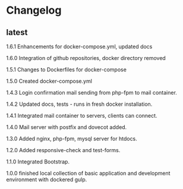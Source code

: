 # Changelog

## latest

1.6.1
Enhancements for docker-compose.yml, updated docs

1.6.0
Integration of github repositories, docker directory removed

1.5.1
Changes to Dockerfiles for docker-compose

1.5.0
Created docker-compose.yml

1.4.3
Login confirmation mail sending from php-fpm to mail container.

1.4.2
Updated docs, tests - runs in fresh docker installation.

1.4.1
Integrated mail container to servers, clients can connect.

1.4.0
Mail server with postfix and dovecot added.

1.3.0
Added nginx, php-fpm, mysql server for htdocs.

1.2.0
Added responsive-check and test-forms.

1.1.0
Integrated Bootstrap.

1.0.0
finished local collection of basic application and development environment with dockered gulp.
